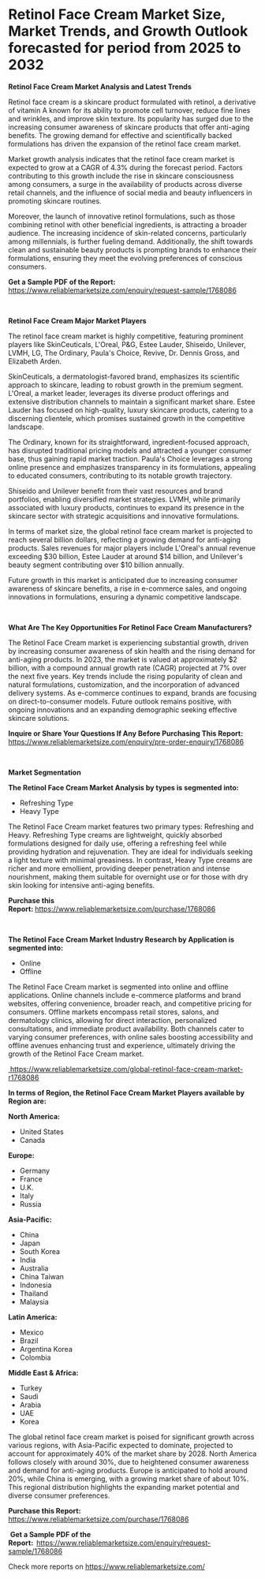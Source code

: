 <p><h1>Retinol Face Cream Market Size, Market Trends, and Growth Outlook forecasted for period from 2025 to 2032</h1></p><p><strong>Retinol Face Cream Market Analysis and Latest Trends</strong></p>
<p><p>Retinol face cream is a skincare product formulated with retinol, a derivative of vitamin A known for its ability to promote cell turnover, reduce fine lines and wrinkles, and improve skin texture. Its popularity has surged due to the increasing consumer awareness of skincare products that offer anti-aging benefits. The growing demand for effective and scientifically backed formulations has driven the expansion of the retinol face cream market.</p><p>Market growth analysis indicates that the retinol face cream market is expected to grow at a CAGR of 4.3% during the forecast period. Factors contributing to this growth include the rise in skincare consciousness among consumers, a surge in the availability of products across diverse retail channels, and the influence of social media and beauty influencers in promoting skincare routines. </p><p>Moreover, the launch of innovative retinol formulations, such as those combining retinol with other beneficial ingredients, is attracting a broader audience. The increasing incidence of skin-related concerns, particularly among millennials, is further fueling demand. Additionally, the shift towards clean and sustainable beauty products is prompting brands to enhance their formulations, ensuring they meet the evolving preferences of conscious consumers.</p></p>
<p><strong>Get a Sample PDF of the Report:&nbsp;</strong> <a href="https://www.reliablemarketsize.com/enquiry/request-sample/1768086?utm_campaign=1103&utm_medium=2&utm_source=Github&utm_content=ia&utm_term=07022025&utm_id=retinol-face-cream">https://www.reliablemarketsize.com/enquiry/request-sample/1768086</a></p>
<p>&nbsp;</p>
<p><strong>Retinol Face Cream Major Market Players</strong></p>
<p><p>The retinol face cream market is highly competitive, featuring prominent players like SkinCeuticals, L'Oreal, P&G, Estee Lauder, Shiseido, Unilever, LVMH, LG, The Ordinary, Paula's Choice, Revive, Dr. Dennis Gross, and Elizabeth Arden. </p><p>SkinCeuticals, a dermatologist-favored brand, emphasizes its scientific approach to skincare, leading to robust growth in the premium segment. L'Oreal, a market leader, leverages its diverse product offerings and extensive distribution channels to maintain a significant market share. Estee Lauder has focused on high-quality, luxury skincare products, catering to a discerning clientele, which promises sustained growth in the competitive landscape.</p><p>The Ordinary, known for its straightforward, ingredient-focused approach, has disrupted traditional pricing models and attracted a younger consumer base, thus gaining rapid market traction. Paula's Choice leverages a strong online presence and emphasizes transparency in its formulations, appealing to educated consumers, contributing to its notable growth trajectory. </p><p>Shiseido and Unilever benefit from their vast resources and brand portfolios, enabling diversified market strategies. LVMH, while primarily associated with luxury products, continues to expand its presence in the skincare sector with strategic acquisitions and innovative formulations.</p><p>In terms of market size, the global retinol face cream market is projected to reach several billion dollars, reflecting a growing demand for anti-aging products. Sales revenues for major players include L'Oreal's annual revenue exceeding $30 billion, Estee Lauder at around $14 billion, and Unilever's beauty segment contributing over $10 billion annually.</p><p>Future growth in this market is anticipated due to increasing consumer awareness of skincare benefits, a rise in e-commerce sales, and ongoing innovations in formulations, ensuring a dynamic competitive landscape.</p></p>
<p>&nbsp;</p>
<p><strong>What Are The Key Opportunities For Retinol Face Cream Manufacturers?</strong></p>
<p><p>The Retinol Face Cream market is experiencing substantial growth, driven by increasing consumer awareness of skin health and the rising demand for anti-aging products. In 2023, the market is valued at approximately $2 billion, with a compound annual growth rate (CAGR) projected at 7% over the next five years. Key trends include the rising popularity of clean and natural formulations, customization, and the incorporation of advanced delivery systems. As e-commerce continues to expand, brands are focusing on direct-to-consumer models. Future outlook remains positive, with ongoing innovations and an expanding demographic seeking effective skincare solutions.</p></p>
<p><strong>Inquire or Share Your Questions If Any Before Purchasing This Report:</strong> <a href="https://www.reliablemarketsize.com/enquiry/pre-order-enquiry/1768086?utm_campaign=1103&utm_medium=2&utm_source=Github&utm_content=ia&utm_term=07022025&utm_id=retinol-face-cream">https://www.reliablemarketsize.com/enquiry/pre-order-enquiry/1768086</a></p>
<p>&nbsp;</p>
<p><strong>Market Segmentation</strong></p>
<p><strong>The Retinol Face Cream Market Analysis by types is segmented into:</strong></p>
<p><ul><li>Refreshing Type</li><li>Heavy Type</li></ul></p>
<p><p>The Retinol Face Cream market features two primary types: Refreshing and Heavy. Refreshing Type creams are lightweight, quickly absorbed formulations designed for daily use, offering a refreshing feel while providing hydration and rejuvenation. They are ideal for individuals seeking a light texture with minimal greasiness. In contrast, Heavy Type creams are richer and more emollient, providing deeper penetration and intense nourishment, making them suitable for overnight use or for those with dry skin looking for intensive anti-aging benefits.</p></p>
<p><strong>Purchase this Report:&nbsp;</strong><a href="https://www.reliablemarketsize.com/purchase/1768086?utm_campaign=1103&utm_medium=2&utm_source=Github&utm_content=ia&utm_term=07022025&utm_id=retinol-face-cream">https://www.reliablemarketsize.com/purchase/1768086</a></p>
<p>&nbsp;</p>
<p><strong>The Retinol Face Cream Market Industry Research by Application is segmented into:</strong></p>
<p><ul><li>Online</li><li>Offline</li></ul></p>
<p><p>The Retinol Face Cream market is segmented into online and offline applications. Online channels include e-commerce platforms and brand websites, offering convenience, broader reach, and competitive pricing for consumers. Offline markets encompass retail stores, salons, and dermatology clinics, allowing for direct interaction, personalized consultations, and immediate product availability. Both channels cater to varying consumer preferences, with online sales boosting accessibility and offline avenues enhancing trust and experience, ultimately driving the growth of the Retinol Face Cream market.</p></p>
<p><a href="https://www.reliablemarketsize.com/global-retinol-face-cream-market-r1768086?utm_campaign=1103&utm_medium=2&utm_source=Github&utm_content=ia&utm_term=07022025&utm_id=retinol-face-cream">&nbsp;https://www.reliablemarketsize.com/global-retinol-face-cream-market-r1768086</a></p>
<p><strong>In terms of Region, the Retinol Face Cream Market Players available by Region are:</strong></p>
<p>
    <p> <strong> North America: </strong>
        <ul>
            <li>United States</li>
            <li>Canada</li>
        </ul>
        </p> 
    <p> <strong> Europe: </strong>
        <ul>
            <li>Germany</li>
            <li>France</li>
            <li>U.K.</li>
            <li>Italy</li>
            <li>Russia</li>
        </ul>
        </p> 
    <p> <strong> Asia-Pacific: </strong>
        <ul>
            <li>China</li>
            <li>Japan</li>
            <li>South Korea</li>
            <li>India</li>
            <li>Australia</li>
            <li>China Taiwan</li>
            <li>Indonesia</li>
            <li>Thailand</li>
            <li>Malaysia</li>
        </ul>
        </p> 
    <p> <strong> Latin America: </strong>
        <ul>
            <li>Mexico</li>
            <li>Brazil</li>
            <li>Argentina Korea</li>
            <li>Colombia</li>
        </ul>
        </p> 
    <p> <strong> Middle East & Africa: </strong>
        <ul>
            <li>Turkey</li>
            <li>Saudi</li>
            <li>Arabia</li>
            <li>UAE</li>
            <li>Korea</li>
        </ul>
    </p>
    </p>
<p><p>The global retinol face cream market is poised for significant growth across various regions, with Asia-Pacific expected to dominate, projected to account for approximately 40% of the market share by 2028. North America follows closely with around 30%, due to heightened consumer awareness and demand for anti-aging products. Europe is anticipated to hold around 20%, while China is emerging, with a growing market share of about 10%. This regional distribution highlights the expanding market potential and diverse consumer preferences.</p></p>
<p><strong>Purchase this Report: </strong><a href="https://www.reliablemarketsize.com/purchase/1768086?utm_campaign=1103&utm_medium=2&utm_source=Github&utm_content=ia&utm_term=07022025&utm_id=retinol-face-cream">https://www.reliablemarketsize.com/purchase/1768086</a></p>
<p>&nbsp;<strong>Get a Sample PDF of the Report:&nbsp;&nbsp;</strong><a href="https://www.reliablemarketsize.com/enquiry/request-sample/1768086?utm_campaign=1103&utm_medium=2&utm_source=Github&utm_content=ia&utm_term=07022025&utm_id=retinol-face-cream">https://www.reliablemarketsize.com/enquiry/request-sample/1768086</a></p>
<p><strong></strong></p>
<p>Check more reports on <a href="https://www.reliablemarketsize.com/?utm_campaign=1103&utm_medium=2&utm_source=Github&utm_content=ia&utm_term=07022025&utm_id=retinol-face-cream">https://www.reliablemarketsize.com/</a></p>